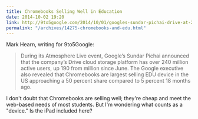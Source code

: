```yaml
---
title: Chromebooks Selling Well in Education
date: 2014-10-02 19:20
link: http://9to5google.com/2014/10/01/googles-sundar-pichai-drive-at-240m-active-users-chromebooks-approaching-50-us-edu-market-video/
permalink: "/archives/14275-chromebooks-and-edu.html"
---
```



Mark Hearn, writing for 9to5Google: 

> During its Atmosphere Live event, Google’s Sundar Pichai announced that the company’s Drive cloud storage platform has over 240 million active users, up 190 from million since June. The Google executive also revealed that Chromebooks are largest selling EDU device in the US approaching a 50 percent share compared to 5 percent 18 months ago.

I don't doubt that Chromebooks are selling well; they're cheap and meet the web-based needs of most students. But I'm wondering what counts as a "device." Is the iPad included here? 
